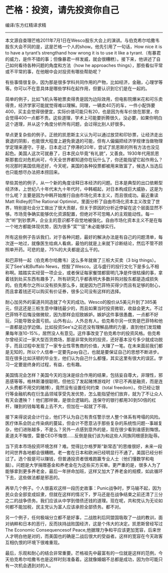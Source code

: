 # 芒格：投资，请先投资你自己


编译/东方红精译求精

---

本文源自查理芒格2011年7月1日在Wesco股东大会上的演讲。与伯克希尔哈撒韦股东大会不同的是，这是芒格一个人的show。他先引用了一句话，How nice it is to have a tyrant’s strengthand how wrong it is to use it like a tyrant.（有暴君的威力，是件不错的事；但像暴君一样发威，就会很糟糕）。接下来，他讲述了自己如何看待各种问题的角度和方法（how he approaches things），那些看似平常或不平常的事，在他眼中会对投资有哪些帮助呢？

有些事情很复杂，因为那是很多学科共同作用的产物，比如经济，金融，心理学等等。你可以不在意具体是哪些学科在起作用，但要认识到它们是在一起的。

简单的例子，比如飞机头等舱票卖得贵是因为边际效用，但电影院爆米花和可乐卖得贵，经济学家可能就觉得难以理解。同理，一辆卖40万的车，一件小配饰要400，买主会觉得很便宜，实际价值可能只有20，也是因为有车价放在那里，你会觉得400一点都不贵。这些道理，学术上可能要折腾很久，没必要，如果你明白这个道理，并从这个角度分析所有问题，会过得比别人好很多。

举点更复杂些的例子。正统的凯恩斯主义认为可以通过放贷和印钞票，让经济走出衰退的阴影，也能很大程度上避免衰退的可能，但有人偏偏把经济学规律当做物理学定理来遵守。于是，日本走过了停滞的20年，尝试了凯恩斯的所有方法也没见起色。美国人这次可就悬了，日本民众毕竟“有礼貌”，又善良。1930年代用凯恩斯那套应对危机尚可，今天全世界都知道你在玩什么了，你还能指望它起作用么？何况那时美国信用还好，今天呢，美国的各种投票都被用来致富了，候选人当选后也只能想尽办法把本捞回来。

举些其他的例子，从一个新的角度诠释日本经济的问题。日本是典型的出口依赖型经济体，上世纪八十年代末九十年代时，中韩崛起，对日本构成巨大威胁，这是为什么呢？主要是因为中韩开始推行自由市场化资本主义，而且很成功。最近重读Matt Ridley的The Rational Optimist，里面分析了自由市场化资本主义改变了世界，特别是社会分工做出了很大贡献，但关于原因的分析近停留在这个层面显然不够。市场竞争确实能够优化资源配置，但绝对不可忽略人的主观能动性。每一次“听”到钞票声，企业主的意识都不自觉地被强化。自由市场化资本主义不是在每一个地方都能体现优势，因为很多“奖”“惩”未必能够实行。

所有这些例子告诉我们，对于各种问题，最好的解决办法是有自己的问题清单，每次逐一地过，就像医生给病人看病，最怕的就是上来就下诊断结论，然后不管不顾照单开药。可悲的是，75%的大夫都是这么干的。

和巴菲特一起（伯克希尔哈撒韦）这么多年就做了三桩大买卖（3 big things）。买了See's和Buffalo News，控股了Wesco。这与盛行的投行文化下是多么不相称啊。踏踏实实经营一项企业，或者保证每家餐馆都窗明几净是件很枯燥的事，拿着钱到处买东西有趣多了。所有研究几乎都表明大多数并购对股东都是造成损失的。伯克希尔之所以没有损失那么多，就是因为巴菲特买得少而且有足够的耐心，而且拿着钱还可以购买有价证券，很多公司没有这样的选择。

耐心加另外的渠道共同造就了今天的成功。Wesco的股价从5美元升到了385美元，但这还是三桩生意中赚钱最少的，而且如果当时投资微软，收益会更大。不过巴菲特不后悔没做微软，因为那样会招致嫉妒。嫉妒这件事很愚蠢，一点都不好玩，只能导致全面亏损。山外有山，人外总有人。伯克希尔另一优势是巴菲特和他一直都是边学边做。比如投资See's之前还没有理解品牌的力量，直到他们发现糖果每年涨10-15%，居然没人有意见。这件事改变了伯克希尔的投资风格。伯克希尔曾经买过一家大型百货商场，那是非常失败的投资，还好基本没亏多少就成功脱手，而且过程中发现了一家专业性零售商的价值，大赚了一笔。在未来面前我们都是无知的，所以个人信奉一定要先pay自己，也就是要保证自己的思想不断进步。现在很多比如沃顿的毕业生，他们认为自己什么都懂，其实这里有很大的误区。学习一定要是终身的过程，有益，也有趣。

美国情况会怎样？美国今天的泡沫是综合作用的结果，包括妄自尊大，非理性，邪恶感等等。格林斯潘很聪明，但他忘了发起赌博游戏时（早已不再是融资，而是连人头费都不用交的赌博），竟然没有设置任何约束（total freedom）。你已经让银行等金融机构在衍生品领域享受先发优势，怎么能指望他们放弃，就为了不让众人有天会遭殃？！他们那样做，是很合逻辑的。连保守的银行都用30到50倍的杠杆，赚到的钱每笔看上去不大，但加在一起就了不得。

接下来得说说会计行业，他们不认为自己有责任警示世人整个体系有垮塌的风险。医疗体系会防止传染病的蔓延，但会计不愿意沾手那些复杂的系统性问题--事越复杂，他们进账越多，不是么？另外一点感到意外的是，现在很少看到谁感到悔恨。麦道夫不悔恨，雷曼CEO不悔恨……反倒是我们该为和这些人同族同根感到耻辱。

当下资本市场投资环境怎样？难。觉得比尔格罗斯“新常态”的思维很好，未来一段时间世界各地都会很糟糕。老一套在日本和欧洲已经明显行不通了。美国已经分析过了。选个股是可以赚钱，但普通投资者很难跑赢专业人士（他们懂数学和电脑）。问题是大学捐赠基金和养老金在为这些买方买单。更严重的是，很多人为了能够拿到更多养老金，最后一年拼命加班，这样又加大了养老金的规模，如此循环下去，这些做法都是邪恶的。

再举几个例子。个人很喜欢这样一段历史故事：Punic战争时，罗马输不起，因为民众会全部变成奴隶，但就在这样的情况下，罗马还是在战争结束之前还清了三分之二的战争债务。我们应该从中学到借债还钱的道理。现在呢，共和党认为无论如何都不能加税，民主党认为富人应该承担全部债务。都不对。

另一个例子，任何极端分立都不是好事，二战胜利后同盟国吸取了一战的教训，面对纳粹和日本的恶行，反而扶持战败国经济，这是个伟大的决定。凯恩斯曾经写过The Economic Consequencesof Peace,他据理力争和平应该更加宽容，后来世人才明白他是对的，而美国也的确是二战后很大的受益者。这样的宽容在今天政客互相仇恨的环境下很难重现。

最后，乐观和耐心的结合非常重要。芒格祖先中最富有的一位就是这样的范例，今天伯克希尔哈撒韦也是这样时刻准备着。这就像婚姻不总都是成功，因为你可能只有一次机会遇到对的人。